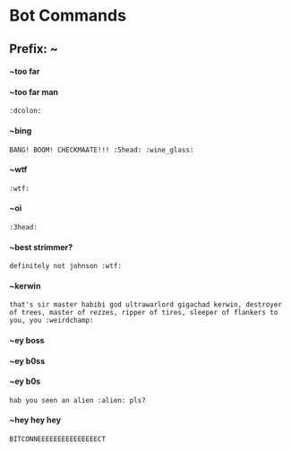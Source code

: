 # Bot Commands

## Prefix: ~

#### ~too far
#### ~too far man
```
:dcolon:
```
#### ~bing
```
BANG! BOOM! CHECKMAATE!!! :5head: :wine_glass:
```
#### ~wtf
```
:wtf:
```
#### ~oi
```
:3head:
```
#### ~best strimmer?
```
definitely not johnson :wtf:
```
#### ~kerwin
```
that's sir master habibi god ultrawarlord gigachad kerwin, destroyer of trees, master of rezzes, ripper of tires, sleeper of flankers to you, you :weirdchamp:
```
#### ~ey boss
#### ~ey b0ss
#### ~ey b0s
```
hab you seen an alien :alien: pls?
```
#### ~hey hey hey
```
BITCONNEEEEEEEEEEEEEEECT
```
